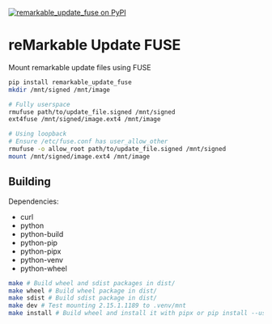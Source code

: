 [![remarkable_update_fuse on PyPI](https://img.shields.io/pypi/v/remarkable_update_fuse)](https://pypi.org/project/remarkable_update_fuse)

# reMarkable Update FUSE
Mount remarkable update files using FUSE

```bash
pip install remarkable_update_fuse
mkdir /mnt/signed /mnt/image

# Fully userspace
rmufuse path/to/update_file.signed /mnt/signed
ext4fuse /mnt/signed/image.ext4 /mnt/image

# Using loopback
# Ensure /etc/fuse.conf has user_allow_other
rmufuse -o allow_root path/to/update_file.signed /mnt/signed
mount /mnt/signed/image.ext4 /mnt/image
```

## Building
Dependencies:
- curl
- python
- python-build
- python-pip
- python-pipx
- python-venv
- python-wheel

```bash
make # Build wheel and sdist packages in dist/
make wheel # Build wheel package in dist/
make sdist # Build sdist package in dist/
make dev # Test mounting 2.15.1.1189 to .venv/mnt
make install # Build wheel and install it with pipx or pip install --user
```
